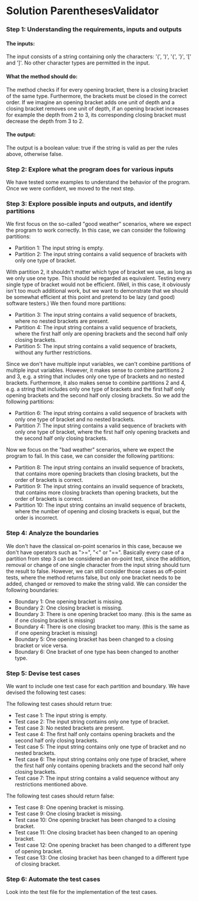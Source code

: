 # Solution ParenthesesValidator

### Step 1: Understanding the requirements, inputs and outputs
#### The inputs:
The input consists of a string containing only the characters: '(', ')', '{', '}', '[' and ']'. No other character types are permitted in the input.
#### What the method should do:
The method checks if for every opening bracket, there is a closing bracket of the same type. Furthermore, the brackets must be closed in the correct order. If we imagine an opening bracket adds one unit of depth and a closing bracket removes one unit of depth, if an opening bracket increases for example the depth from 2 to 3, its corresponding closing bracket must decrease the depth from 3 to 2.
#### The output:
The output is a boolean value: true if the string is valid as per the rules above, otherwise false.

### Step 2: Explore what the program does for various inputs
We have tested some examples to understand the behavior of the program. Once we were confident, we moved to the next step.

### Step 3: Explore possible inputs and outputs, and identify partitions
We first focus on the so-called "good weather" scenarios, where we expect the program to work correctly. In this case, we can consider the following partitions:
- Partition 1: The input string is empty.
- Partition 2: The input string contains a valid sequence of brackets with only one type of bracket.

With partition 2, it shouldn't matter which type of bracket we use, as long as we only use one type. This should be regarded as equivalent. Testing every single type of bracket would not be efficient. (Well, in this case, it obviously isn't too much additional work, but we want to demonstrate that we should be somewhat efficient at this point and pretend to be lazy (and good) software testers.) We then found more partitions:
- Partition 3: The input string contains a valid sequence of brackets, where no nested brackets are present.
- Partition 4: The input string contains a valid sequence of brackets, where the first half only are opening brackets and the second half only closing brackets.
- Partition 5: The input string contains a valid sequence of brackets, without any further restrictions.

Since we don't have multiple input variables, we can't combine partitions of multiple input variables. However, it makes sense to combine partitions 2 and 3, e.g. a string that includes only one type of brackets and no nested brackets. Furthermore, it also makes sense to combine partitions 2 and 4, e.g. a string that includes only one type of brackets and the first half only opening brackets and the second half only closing brackets. So we add the following partitions:
- Partition 6: The input string contains a valid sequence of brackets with only one type of bracket and no nested brackets.
- Partition 7: The input string contains a valid sequence of brackets with only one type of bracket, where the first half only opening brackets and the second half only closing brackets.

Now we focus on the "bad weather" scenarios, where we expect the program to fail. In this case, we can consider the following partitions:
- Partition 8: The input string contains an invalid sequence of brackets, that contains more opening brackets than closing brackets, but the order of brackets is correct.
- Partition 9: The input string contains an invalid sequence of brackets, that contains more closing brackets than opening brackets, but the order of brackets is correct.
- Partition 10: The input string contains an invalid sequence of brackets, where the number of opening and closing brackets is equal, but the order is incorrect.

### Step 4: Analyze the boundaries
We don't have the classical on-point scenarios in this case, because we don't have operators such as ">=", "<" or "==". Basically every case of a partition from step 3 can be considered an on-point test, since the addition, removal or change of one single character from the input string should turn the result to false. However, we can still consider those cases as off-point tests, where the method returns false, but only one bracket needs to be added, changed or removed to make the string valid. We can consider the following boundaries:
- Boundary 1: One opening bracket is missing.
- Boundary 2: One closing bracket is missing.
- Boundary 3: There is one opening bracket too many. (this is the same as if one closing bracket is missing)
- Boundary 4: There is one closing bracket too many. (this is the same as if one opening bracket is missing)
- Boundary 5: One opening bracket has been changed to a closing bracket or vice versa.
- Boundary 6: One bracket of one type has been changed to another type.

### Step 5: Devise test cases
We want to include one test case for each partition and boundary. We have devised the following test cases:

The following test cases should return true:
- Test case 1: The input string is empty.
- Test case 2: The input string contains only one type of bracket.
- Test case 3: No nested brackets are present.
- Test case 4: The first half only contains opening brackets and the second half only closing brackets.
- Test case 5: The input string contains only one type of bracket and no nested brackets.
- Test case 6: The input string contains only one type of bracket, where the first half only contains opening brackets and the second half only closing brackets.
- Test case 7: The input string contains a valid sequence without any restrictions mentioned above.

The following test cases should return false:
- Test case 8: One opening bracket is missing.
- Test case 9: One closing bracket is missing.
- Test case 10: One opening bracket has been changed to a closing bracket.
- Test case 11: One closing bracket has been changed to an opening bracket.
- Test case 12: One opening bracket has been changed to a different type of opening bracket.
- Test case 13: One closing bracket has been changed to a different type of closing bracket.

### Step 6: Automate the test cases

Look into the test file for the implementation of the test cases.
